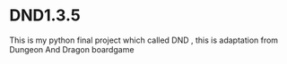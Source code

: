 # DND1.3.5
This is my python final project which called DND , this is adaptation from Dungeon And Dragon boardgame
